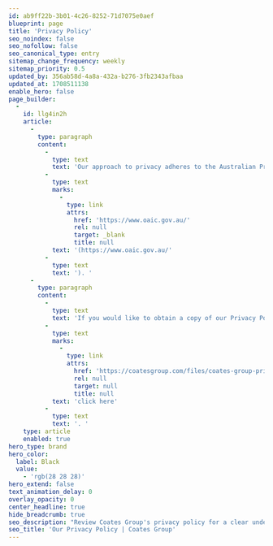 ```yaml
---
id: ab9ff22b-3b01-4c26-8252-71d7075e0aef
blueprint: page
title: 'Privacy Policy'
seo_noindex: false
seo_nofollow: false
seo_canonical_type: entry
sitemap_change_frequency: weekly
sitemap_priority: 0.5
updated_by: 356ab58d-4a8a-432a-b276-3fb2343afbaa
updated_at: 1708511138
enable_hero: false
page_builder:
  -
    id: llg4in2h
    article:
      -
        type: paragraph
        content:
          -
            type: text
            text: 'Our approach to privacy adheres to the Australian Privacy Principles (APPs), which are contained in Schedule 1 of the Privacy Act 1988. You can obtain more information on Australia’s approach to privacy from the Australian Information Commissioner’s website '
          -
            type: text
            marks:
              -
                type: link
                attrs:
                  href: 'https://www.oaic.gov.au/'
                  rel: null
                  target: _blank
                  title: null
            text: '(https://www.oaic.gov.au/'
          -
            type: text
            text: '). '
      -
        type: paragraph
        content:
          -
            type: text
            text: 'If you would like to obtain a copy of our Privacy Policy, '
          -
            type: text
            marks:
              -
                type: link
                attrs:
                  href: 'https://coatesgroup.com/files/coates-group-privacy-policy.pdf'
                  rel: null
                  target: null
                  title: null
            text: 'click here'
          -
            type: text
            text: '. '
    type: article
    enabled: true
hero_type: brand
hero_color:
  label: Black
  value:
    - 'rgb(28 28 28)'
hero_extend: false
text_animation_delay: 0
overlay_opacity: 0
center_headline: true
hide_breadcrumb: true
seo_description: "Review Coates Group's privacy policy for a clear understanding of our data handling and protection. Read now for clarity!"
seo_title: 'Our Privacy Policy | Coates Group'
---
```

